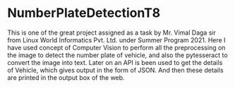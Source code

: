 # NumberPlateDetectionT8
This is one of the great project assigned as a task by Mr. Vimal Daga sir from Linux World Informatics Pvt. Ltd. under Summer Program 2021.
Here I have used concept of Computer Vision to perform all the preprocessing on the image to detect the number plate of vehicle, and also the pytesseract to convert the image into text.
Later on an API is been used to get the details of Vehicle, which gives output in the form of JSON.  And then these details are printed in the output box of the web.
